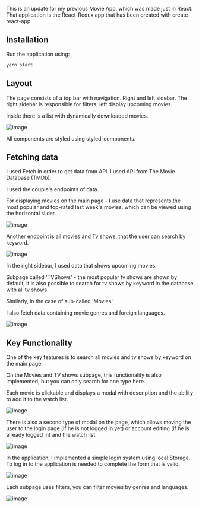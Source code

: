 This is an update for my previous Movie App, which was made just in React. That application is the React-Redux app that has been created with create-react-app. 


## Installation

Run the application using:

```bash
yarn start
```

## Layout

The page consists of a top bar with navigation. Right and left sidebar.
The right sidebar is responsible for filters, left display upcoming movies. 

Inside there is a list with dynamically downloaded movies.

![image](zdj1.png)


All components are styled using styled-components.


## Fetching data

I used Fetch in order to get data from API. I used API from The Movie Database (TMDb). 

I used the couple's endpoints of data.
 
For displaying movies on the main page - I use data that represents the most popular and top-rated last week's movies, which can be viewed using the horizontal slider.

![image](zdj9.png)


Another endpoint is all movies and Tv shows, that the user can search by keyword.

![image](zdj3.png)

In the right sidebar, I used data that shows upcoming movies.


Subpage called 'TVShows' - the most popular tv shows are shown by default, it is also possible to search for tv shows by keyword in the database with all tv shows.

Similarly, in the case of sub-called 'Movies'


I also fetch data containing movie genres and foreign languages.

![image](zdj6.png)



## Key Functionality

One of the key features is to search all movies and tv shows by keyword on the main page. 

On the Movies and TV shows subpage, this functionality is also implemented, but you can only search for one type here.

Each movie is clickable and displays a modal with description and the ability to add it to the watch list.

![image](zdj7.png)

There is also a second type of modal on the page, which allows moving the user to the login page (if he is not logged in yet) or account editing (if he is already logged in) and the watch list.

![image](zdj8.png)

In the application, I implemented a simple login system using local Storage.
To log in to the application is needed to complete the form that is valid. 

![image](zdj10.png)

Each subpage uses filters, you can filter movies by genres and languages.

![image](zdj5.png)
